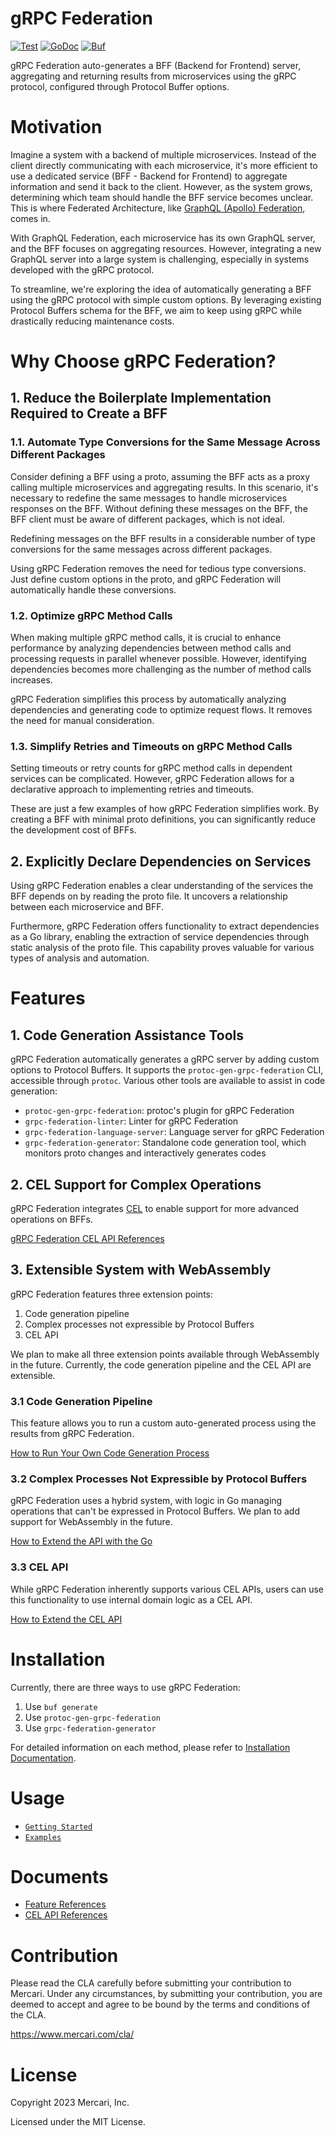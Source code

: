 # gRPC Federation

[![Test](https://github.com/mercari/grpc-federation/actions/workflows/test.yml/badge.svg)](https://github.com/mercari/grpc-federation/actions/workflows/test.yml)
[![GoDoc](https://godoc.org/github.com/mercari/grpc-federation?status.svg)](https://pkg.go.dev/github.com/mercari/grpc-federation?tab=doc)
[![Buf](https://img.shields.io/badge/Buf-docs-blue)](https://buf.build/mercari/grpc-federation)

gRPC Federation auto-generates a BFF (Backend for Frontend) server, aggregating and returning results from microservices using the gRPC protocol, configured through Protocol Buffer options.

# Motivation

Imagine a system with a backend of multiple microservices. Instead of the client directly communicating with each microservice, it's more efficient to use a dedicated service (BFF - Backend for Frontend) to aggregate information and send it back to the client. However, as the system grows, determining which team should handle the BFF service becomes unclear. This is where Federated Architecture, like [GraphQL (Apollo) Federation](https://www.apollographql.com/docs/federation/), comes in.

With GraphQL Federation, each microservice has its own GraphQL server, and the BFF focuses on aggregating resources. However, integrating a new GraphQL server into a large system is challenging, especially in systems developed with the gRPC protocol.

To streamline, we're exploring the idea of automatically generating a BFF using the gRPC protocol with simple custom options. By leveraging existing Protocol Buffers schema for the BFF, we aim to keep using gRPC while drastically reducing maintenance costs.

# Why Choose gRPC Federation?

## 1. Reduce the Boilerplate Implementation Required to Create a BFF

### 1.1. Automate Type Conversions for the Same Message Across Different Packages

Consider defining a BFF using a proto, assuming the BFF acts as a proxy calling multiple microservices and aggregating results. In this scenario, it's necessary to redefine the same messages to handle microservices responses on the BFF. Without defining these messages on the BFF, the BFF client must be aware of different packages, which is not ideal.

Redefining messages on the BFF results in a considerable number of type conversions for the same messages across different packages.

Using gRPC Federation removes the need for tedious type conversions. Just define custom options in the proto, and gRPC Federation will automatically handle these conversions.

### 1.2. Optimize gRPC Method Calls

When making multiple gRPC method calls, it is crucial to enhance performance by analyzing dependencies between method calls and processing requests in parallel whenever possible. However, identifying dependencies becomes more challenging as the number of method calls increases.

gRPC Federation simplifies this process by automatically analyzing dependencies and generating code to optimize request flows. It removes the need for manual consideration.

### 1.3. Simplify Retries and Timeouts on gRPC Method Calls

Setting timeouts or retry counts for gRPC method calls in dependent services can be complicated. However, gRPC Federation allows for a declarative approach to implementing retries and timeouts.

These are just a few examples of how gRPC Federation simplifies work. By creating a BFF with minimal proto definitions, you can significantly reduce the development cost of BFFs.

## 2. Explicitly Declare Dependencies on Services

Using gRPC Federation enables a clear understanding of the services the BFF depends on by reading the proto file. It uncovers a relationship between each microservice and BFF.

Furthermore, gRPC Federation offers functionality to extract dependencies as a Go library, enabling the extraction of service dependencies through static analysis of the proto file. This capability proves valuable for various types of analysis and automation.

# Features

## 1. Code Generation Assistance Tools

gRPC Federation automatically generates a gRPC server by adding custom options to Protocol Buffers. It supports the `protoc-gen-grpc-federation` CLI, accessible through `protoc`. Various other tools are available to assist in code generation:

- `protoc-gen-grpc-federation`: protoc's plugin for gRPC Federation
- `grpc-federation-linter`: Linter for gRPC Federation
- `grpc-federation-language-server`: Language server for gRPC Federation
- `grpc-federation-generator`: Standalone code generation tool, which monitors proto changes and interactively generates codes

## 2. CEL Support for Complex Operations

gRPC Federation integrates [CEL](https://github.com/google/cel-spec) to enable support for more advanced operations on BFFs.  

[gRPC Federation CEL API References](./docs/cel.md)

## 3. Extensible System with WebAssembly

gRPC Federation features three extension points:

1. Code generation pipeline
2. Complex processes not expressible by Protocol Buffers
3. CEL API

We plan to make all three extension points available through WebAssembly in the future. Currently, the code generation pipeline and the CEL API are extensible.

### 3.1 Code Generation Pipeline

This feature allows you to run a custom auto-generated process using the results from gRPC Federation.

[How to Run Your Own Code Generation Process](./docs/code_generation_plugin.md)

### 3.2 Complex Processes Not Expressible by Protocol Buffers

gRPC Federation uses a hybrid system, with logic in Go managing operations that can't be expressed in Protocol Buffers. We plan to add support for WebAssembly in the future.

[How to Extend the API with the Go](./docs/references.md#grpcfederationmessagecustom_resolver)

### 3.3 CEL API

While gRPC Federation inherently supports various CEL APIs, users can use this functionality to use internal domain logic as a CEL API.

[How to Extend the CEL API](./docs/cel_plugin.md)

# Installation

Currently, there are three ways to use gRPC Federation:

1. Use `buf generate`
2. Use `protoc-gen-grpc-federation`
3. Use `grpc-federation-generator`

For detailed information on each method, please refer to [Installation Documentation](./docs/installation.md).

# Usage

- [`Getting Started`](./docs/getting_started.md)
- [`Examples`](./_examples/)

# Documents

- [Feature References](./docs/references.md)
- [CEL API References](./docs/cel.md)

# Contribution

Please read the CLA carefully before submitting your contribution to Mercari. Under any circumstances, by submitting your contribution, you are deemed to accept and agree to be bound by the terms and conditions of the CLA.

https://www.mercari.com/cla/

# License

Copyright 2023 Mercari, Inc.

Licensed under the MIT License.
